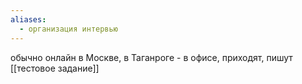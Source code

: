 ```yaml
---
aliases:
  - организация интервью
---
```


обычно онлайн в Москве, в Таганроге - в офисе, приходят, пишут [[тестовое задание]]